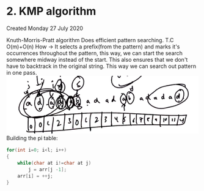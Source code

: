 # 2. KMP algorithm
Created Monday 27 July 2020

Knuth-Morris-Pratt algorithm
Does efficient pattern searching.
T.C O(m)+O(n)
How → It selects a prefix(from the pattern) and marks it's occurrences throughout the pattern, this way, we can start the search somewhere midway instead of the start. This also ensures that we don't have to backtrack in the original string. This way we can search out pattern in one pass.
![](2._KMP_algorithm/pasted_image.png)
Building the pi table:
```c++
for(int i=0; i<l; i++)
{
	while(char at i!=char at j)
		j = arr[j -1];
	arr[i] = ++j;
}
```
